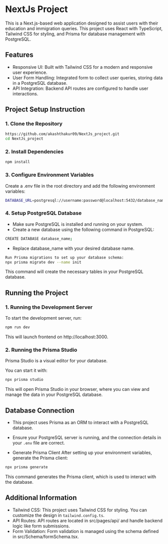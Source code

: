 # NextJs Project

This is a Next.js-based web application designed to assist users with their education and immigration queries. This project uses React with TypeScript, Tailwind CSS for styling, and Prisma for database management with PostgreSQL.
## Features

- Responsive UI: Built with Tailwind CSS for a modern and responsive user experience.
- User Form Handling: Integrated form to collect user queries, storing data in a PostgreSQL database.
- API Integration: Backend API routes are configured to handle user interactions.


## Project Setup Instruction

### 1. Clone the Repository

```bash
https://github.com/akashthakur09/NextJs_project.git
cd NextJs_project

```

### 2. Install Dependencies

```bash
npm install

```

### 3. Configure Environment Variables
Create a .env file in the root directory and add the following environment variables:

```bash
DATABASE_URL=postgresql://username:password@localhost:5432/database_name

```

### 4. Setup PostgreSQL Database
- Make sure PostgreSQL is installed and running on your system.
- Create a new database using the following command in PostgreSQL:

```bash
CREATE DATABASE database_name;

```
- Replace database_name with your desired database name.

```bash
Run Prisma migrations to set up your database schema:
npx prisma migrate dev --name init

```
This command will create the necessary tables in your PostgreSQL database.

## Running the Project
### 1. Running the Development Server
To start the development server, run:
```bash
npm run dev
```
This will launch frontend on http://localhost:3000.

### 2. Running the Prisma Studio
Prisma Studio is a visual editor for your database. 
 
You can start it with:

```bash
npx prisma studio
```
This will open Prisma Studio in your browser, where you can view and manage the data in your PostgreSQL database.

## Database Connection
* This project uses Prisma as an ORM to interact with a PostgreSQL database.

* Ensure your PostgreSQL server is running, and the connection details in your `.env` file are correct.

* Generate Prisma Client After setting up your environment variables, generate the Prisma client:

```bash
npx prisma generate
```
This command generates the Prisma client, which is used to interact with the database.

## Additional Information
* Tailwind CSS: This project uses Tailwind CSS for styling. You can customize the design in `tailwind.config.ts`.
* API Routes: API routes are located in src/pages/api/ and handle backend logic like form submissions.
* Form Validation: Form validation is managed using the schema defined in src/Schema/formSchema.tsx.